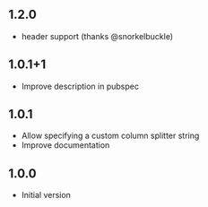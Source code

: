 ## 1.2.0

- header support (thanks @snorkelbuckle)

## 1.0.1+1

- Improve description in pubspec

## 1.0.1

- Allow specifying a custom column splitter string
- Improve documentation

## 1.0.0

- Initial version
